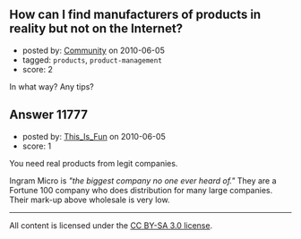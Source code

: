 ## How can I find manufacturers of products in reality but not on the Internet?

- posted by: [Community](https://stackexchange.com/users/-1/-1-community) on 2010-06-05
- tagged: `products`, `product-management`
- score: 2

In what way? Any tips?


## Answer 11777

- posted by: [This_Is_Fun](https://stackexchange.com/users/-1/3591-this-is-fun) on 2010-06-05
- score: 1

You need real products from legit companies.

Ingram Micro is *"the biggest company no one ever heard of."* They are a Fortune 100 company who does distribution for many large companies. Their mark-up above wholesale is very low.



---

All content is licensed under the [CC BY-SA 3.0 license](https://creativecommons.org/licenses/by-sa/3.0/).
